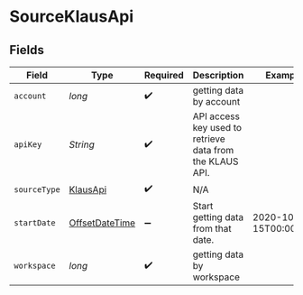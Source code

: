 # SourceKlausApi


## Fields

| Field                                                                                     | Type                                                                                      | Required                                                                                  | Description                                                                               | Example                                                                                   |
| ----------------------------------------------------------------------------------------- | ----------------------------------------------------------------------------------------- | ----------------------------------------------------------------------------------------- | ----------------------------------------------------------------------------------------- | ----------------------------------------------------------------------------------------- |
| `account`                                                                                 | *long*                                                                                    | :heavy_check_mark:                                                                        | getting data by account                                                                   |                                                                                           |
| `apiKey`                                                                                  | *String*                                                                                  | :heavy_check_mark:                                                                        | API access key used to retrieve data from the KLAUS API.                                  |                                                                                           |
| `sourceType`                                                                              | [KlausApi](../../models/shared/KlausApi.md)                                               | :heavy_check_mark:                                                                        | N/A                                                                                       |                                                                                           |
| `startDate`                                                                               | [OffsetDateTime](https://docs.oracle.com/javase/8/docs/api/java/time/OffsetDateTime.html) | :heavy_minus_sign:                                                                        | Start getting data from that date.                                                        | 2020-10-15T00:00:00Z                                                                      |
| `workspace`                                                                               | *long*                                                                                    | :heavy_check_mark:                                                                        | getting data by workspace                                                                 |                                                                                           |